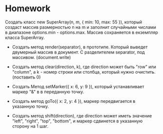 # Homework

Создать класс new SuperArray(n, m, { min: 10, max: 55 }), который создаст массив размерностью n на m и заполнит случайными числами в диапазоне options.min - options.max. Массив сохраняется в екземпляр класса SuperArray.

* Создать метод render(separator), в прототипе. Который выведет двумерный массив в документ. С разделителем separator, под массивом. (document.write)

* Создать метод clear(direction, k), где direction может быть "row" или "column", а k - номер строки или столбца, который нужно очистить. (поставить 0)

* Создать Метод setMarker({ x: 6, y: 9 }), который устанавливает маркер "&" в в переданную точку.

* Создать метод goTo({ x: 2, y: 4 }), маркер передвигается в указанную точку.

* Создать метод shift(direction), где direction может иметь значение "left", "right", "top", "bottom", и маркер сдвинется в указанную сторону на 1 шаг.
